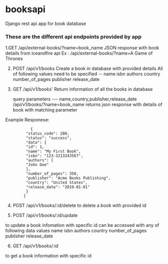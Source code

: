 # booksapi
Django rest api app for book database




###  These are the different api endpoints provided by app  ###


1.GET     /api/external-books/?name=book_name
   JSON response with book details from iceandfire api
  Ex : /api/external-books/?name=A Game of Thrones

 
 
 
 
 
 
 
2. POST       /api/v1/books
   Create a book in database with provided details
    All of following values need to be specified --
     name
     isbn
     authors
     country
     number_of_pages
     publisher
     release_date
     
     
     
     
     
     
     
     
3.  GET     /api/v1/books'
    Return information of all the books in database
  
    query parameters --- name,country,publisher,release_date
    /api/v1/books/?name=book_name
    returns json response with  details of book with matching parameter
   
   Example Responese:
   
               {
             "status_code": 200,
             "status": "success",
             "data": {
             "id": 1,
             "name": "My First Book",
             "isbn": "123-3213243567",
             "authors": [
             "John Doe"
             ],
             "number_of_pages": 350,
             "publisher": "Acme Books Publishing",
             "country": "United States",
             "release_date": "2019-01-01"
             }
            }
   
 
 
 
 
 
 
 
4. POST        /api/v1/books/:id/delete
  to delete a book with provided id
  
  
  
  
  
 
 5. POST        /api/v1/books/:id/update
 
  to update a book infomation with specific id
  can be accessed with any of following data values
     name
     isbn
     authors
     country
     number_of_pages
     publisher
     release_date
  
  
  
  
  
 
 6. GET        /api/v1/books/:id
 
  to get a book information  with specific id
 
 
